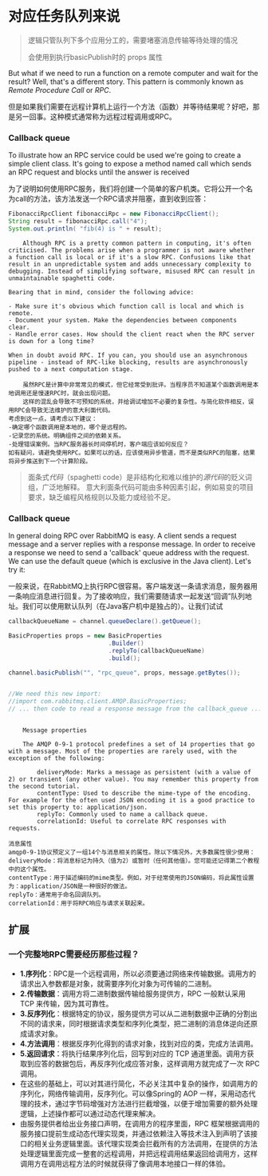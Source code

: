 # 对应任务队列来说



> 逻辑只管队列下多个应用分工的，需要堵塞消息传输等待处理的情况
>
> 会使用到执行basicPublish时的 props 属性

But what if we need to run a function on a remote computer and wait for the result? Well, that's a different story. This pattern is commonly known as *Remote Procedure Call* or *RPC*.

但是如果我们需要在远程计算机上运行一个方法（函数）并等待结果呢？好吧，那是另一回事。这种模式通常称为远程过程调用或RPC。

### Callback queue

To illustrate how an RPC service could be used we're going to create a simple client class. It's going to expose a method named call which sends an RPC request and blocks until the answer is received

为了说明如何使用RPC服务，我们将创建一个简单的客户机类。它将公开一个名为call的方法，该方法发送一个RPC请求并阻塞，直到收到应答：

```java
FibonacciRpcClient fibonacciRpc = new FibonacciRpcClient();
String result = fibonacciRpc.call("4");
System.out.println( "fib(4) is " + result);
```

```
	Although RPC is a pretty common pattern in computing, it's often criticised. The problems arise when a programmer is not aware whether a function call is local or if it's a slow RPC. Confusions like that result in an unpredictable system and adds unnecessary complexity to debugging. Instead of simplifying software, misused RPC can result in unmaintainable spaghetti code.

Bearing that in mind, consider the following advice:

- Make sure it's obvious which function call is local and which is remote.
- Document your system. Make the dependencies between components clear.
- Handle error cases. How should the client react when the RPC server is down for a long time?

When in doubt avoid RPC. If you can, you should use an asynchronous pipeline - instead of RPC-like blocking, results are asynchronously pushed to a next computation stage.

	虽然RPC是计算中非常常见的模式，但它经常受到批评。当程序员不知道某个函数调用是本地调用还是慢速RPC时，就会出现问题。
	这样的混乱会导致不可预知的系统，并给调试增加不必要的复杂性。与简化软件相反，误用RPC会导致无法维护的意大利面代码。
考虑到这一点，请考虑以下建议：
-确定哪个函数调用是本地的，哪个是远程的。
-记录您的系统。明确组件之间的依赖关系。
-处理错误案例。当RPC服务器长时间停机时，客户端应该如何反应？
如有疑问，请避免使用RPC。如果可以的话，应该使用异步管道，而不是类似RPC的阻塞，结果将异步推送到下一个计算阶段。

```

> 面条式*代码*（spaghetti code）是非结构化和难以维护的*源代码*的贬义词组，广泛地解释。 意大利面条代码可能由多种因素引起，例如易变的项目要求，缺乏编程风格规则以及能力或经验不足。

### Callback queue

In general doing RPC over RabbitMQ is easy. A client sends a request message and a server replies with a response message. In order to receive a response we need to send a 'callback' queue address with the request. We can use the default queue (which is exclusive in the Java client). Let's try it:

一般来说，在RabbitMQ上执行RPC很容易。客户端发送一条请求消息，服务器用一条响应消息进行回复。为了接收响应，我们需要随请求一起发送“回调”队列地址。我们可以使用默认队列（在Java客户机中是独占的）。让我们试试

```java
callbackQueueName = channel.queueDeclare().getQueue();

BasicProperties props = new BasicProperties
                            .Builder()
                            .replyTo(callbackQueueName)
                            .build();

channel.basicPublish("", "rpc_queue", props, message.getBytes());


//We need this new import:
//import com.rabbitmq.client.AMQP.BasicProperties;
// ... then code to read a response message from the callback_queue ...
```

```

    Message properties

    The AMQP 0-9-1 protocol predefines a set of 14 properties that go with a message. Most of the properties are rarely used, with the exception of the following:

        deliveryMode: Marks a message as persistent (with a value of 2) or transient (any other value). You may remember this property from the second tutorial.
        contentType: Used to describe the mime-type of the encoding. For example for the often used JSON encoding it is a good practice to set this property to: application/json.
        replyTo: Commonly used to name a callback queue.
        correlationId: Useful to correlate RPC responses with requests.

消息属性
amqp0-9-1协议预定义了一组14个与消息相关的属性。除以下情况外，大多数属性很少使用：
deliveryMode：将消息标记为持久（值为2）或暂时（任何其他值）。您可能还记得第二个教程中的这个属性。
contentType：用于描述编码的mime类型。例如，对于经常使用的JSON编码，将此属性设置为：application/JSON是一种很好的做法。
replyTo：通常用于命名回调队列。
correlationId：用于将RPC响应与请求关联起来。

```

## 扩展

### 一个完整地RPC需要经历那些过程？

- **1.序列化**：RPC是一个远程调用，所以必须要通过网络来传输数据。调用方的请求出入参数都是对象，就需要序列化对象为可传输的二进制。
- **2.传输数据**：调用方将二进制数据传输给服务提供方，RPC 一般默认采用 TCP 来传输，因为其可靠性。
- **3.反序列化**：根据特定的协议，服务提供方可以从二进制数据中正确的分割出不同的请求来，同时根据请求类型和序列化类型，把二进制的消息体逆向还原成请求对象。
- **4.方法调用**：根据反序列化得到的请求对象，找到对应的类，完成方法调用。
- **5.返回请求**：将执行结果序列化后，回写到对应的 TCP 通道里面。调用方获取到应答的数据包后，再反序列化成应答对象，这样调用方就完成了一次 RPC 调用。
- 在这些的基础上，可以对其进行简化，不必关注其中复杂的操作，如调用方的序列化，网络传输调用，反序列化。可以像Spring的 AOP 一样，采用动态代理的技术，通过字节码增强对方法进行拦截增强，以便于增加需要的额外处理逻辑，上述操作都可以通过动态代理来解决。
- 由服务提供者给出业务接口声明，在调用方的程序里面，RPC  框架根据调用的服务接口提前生成动态代理实现类，并通过依赖注入等技术注入到声明了该接口的相关业务逻辑里面。该代理实现类会拦截所有的方法调用，在提供的方法处理逻辑里面完成一整套的远程调用，并把远程调用结果返回给调用方，这样调用方在调用远程方法的时候就获得了像调用本地接口一样的体验。